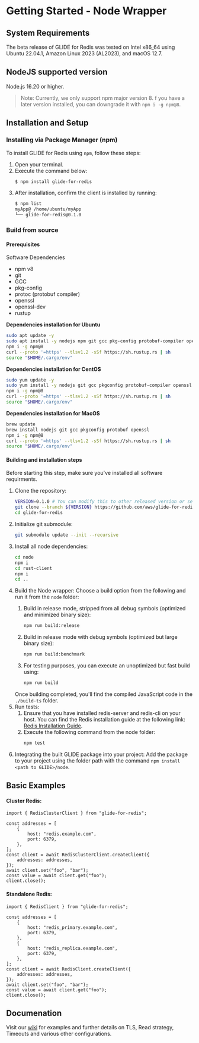 # Getting Started - Node Wrapper

## System Requirements

The beta release of GLIDE for Redis was tested on Intel x86_64 using Ubuntu 22.04.1, Amazon Linux 2023 (AL2023), and macOS 12.7.

## NodeJS supported version
Node.js 16.20 or higher.
> Note: Currently, we only support npm major version 8. f you have a later version installed, you can downgrade it with `npm i -g npm@8`.

## Installation and Setup

### Installing via Package Manager (npm)

To install GLIDE for Redis using `npm`, follow these steps:

1. Open your terminal.
2. Execute the command below:
   ```bash
   $ npm install glide-for-redis
   ```
3. After installation, confirm the client is installed by running:
    ```bash
    $ npm list
    myApp@ /home/ubuntu/myApp
    └── glide-for-redis@0.1.0
    ```

### Build from source

#### Prerequisites

Software Dependencies
-   npm v8
-   git
-   GCC
-   pkg-config
-   protoc (protobuf compiler)
-   openssl
-   openssl-dev
-   rustup

**Dependencies installation for Ubuntu**
```bash
sudo apt update -y
sudo apt install -y nodejs npm git gcc pkg-config protobuf-compiler openssl libssl-dev
npm i -g npm@8
curl --proto '=https' --tlsv1.2 -sSf https://sh.rustup.rs | sh
source "$HOME/.cargo/env"
```

**Dependencies installation for CentOS**
``` bash
sudo yum update -y
sudo yum install -y nodejs git gcc pkgconfig protobuf-compiler openssl openssl-devel gettext
npm i -g npm@8
curl --proto '=https' --tlsv1.2 -sSf https://sh.rustup.rs | sh
source "$HOME/.cargo/env"
```

**Dependencies installation for MacOS**
```bash
brew update
brew install nodejs git gcc pkgconfig protobuf openssl 
npm i -g npm@8
curl --proto '=https' --tlsv1.2 -sSf https://sh.rustup.rs | sh
source "$HOME/.cargo/env"
```

#### Building and installation steps
Before starting this step, make sure you've installed all software requirments. 
1. Clone the repository:
    ```bash
    VERSION=0.1.0 # You can modify this to other released version or set it to "main" to get the unstable branch
    git clone --branch ${VERSION} https://github.com/aws/glide-for-redis.git
    cd glide-for-redis
    ```
2. Initialize git submodule:
    ```bash
    git submodule update --init --recursive
    ```
3. Install all node dependencies:
    ```bash
    cd node
    npm i
    cd rust-client
    npm i
    cd ..
    ```
4. Build the Node wrapper: 
    Choose a build option from the following and run it from the `node` folder:
    1. Build in release mode, stripped from all debug symbols (optimized and minimized binary size):
        ```bash
        npm run build:release
        ```

    2. Build in release mode with debug symbols (optimized but large binary size):
        ```bash
        npm run build:benchmark
        ```

    3. For testing purposes, you can execute an unoptimized but fast build using:
        ```bash
        npm run build
        ```
    Once building completed, you'll find the compiled JavaScript code in the `./build-ts` folder.
5. Run tests:
    1. Ensure that you have installed redis-server and redis-cli on your host. You can find the Redis installation guide at the following link: [Redis Installation Guide](https://redis.io/docs/install/install-redis/install-redis-on-linux/).
    2. Execute the following command from the node folder:
        ```bash
        npm test
        ```
6. Integrating the built GLIDE package into your project:
    Add the package to your project using the folder path with the command `npm install <path to GLIDE>/node`.

## Basic Examples

#### Cluster Redis:

```node
import { RedisClusterClient } from "glide-for-redis";

const addresses = [
    {
        host: "redis.example.com",
        port: 6379,
    },
];
const client = await RedisClusterClient.createClient({
    addresses: addresses,
});
await client.set("foo", "bar");
const value = await client.get("foo");
client.close();
```


#### Standalone Redis:

```node
import { RedisClient } from "glide-for-redis";

const addresses = [
    {
        host: "redis_primary.example.com",
        port: 6379,
    },
    {
        host: "redis_replica.example.com",
        port: 6379,
    },
];
const client = await RedisClient.createClient({
    addresses: addresses,
});
await client.set("foo", "bar");
const value = await client.get("foo");
client.close();
```
## Documenation

Visit our [wiki](https://github.com/aws/glide-for-redis/wiki/NodeJS-wrapper) for examples and further details on TLS, Read strategy, Timeouts and various other configurations.
